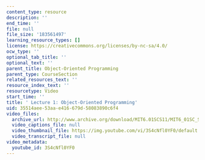 ```yaml
---
content_type: resource
description: ''
end_time: ''
file: null
file_size: '183561497'
learning_resource_types: []
license: https://creativecommons.org/licenses/by-nc-sa/4.0/
ocw_type: ''
optional_tab_title: ''
optional_text: ''
parent_title: Object-Oriented Programming
parent_type: CourseSection
related_resources_text: ''
resource_index_text: ''
resourcetype: Video
start_time: ''
title: ' Lecture 1: Object-Oriented Programming'
uid: 35514aee-53aa-e416-679d-58083890c6f4
video_files:
  archive_url: http://www.archive.org/download/MIT6.01SCS11/MIT6_01SC_S11_lec01_300k.mp4
  video_captions_file: null
  video_thumbnail_file: https://img.youtube.com/vi/3S4cNfl0YF0/default.jpg
  video_transcript_file: null
video_metadata:
  youtube_id: 3S4cNfl0YF0
---
```

